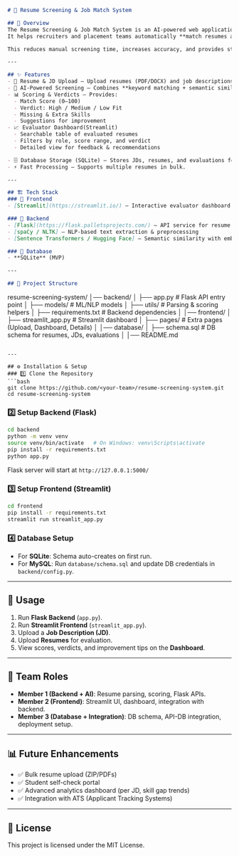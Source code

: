 ```markdown
# 🚀 Resume Screening & Job Match System

## 📌 Overview
The Resume Screening & Job Match System is an AI-powered web application designed to streamline campus recruitment and placement readiness.  
It helps recruiters and placement teams automatically **match resumes against job descriptions (JDs)** and generate structured evaluations with **scores, missing skills, and improvement tips**.  

This reduces manual screening time, increases accuracy, and provides students with actionable feedback.

---

## ✨ Features
- 📄 Resume & JD Upload – Upload resumes (PDF/DOCX) and job descriptions.  
- 🧠 AI-Powered Screening – Combines **keyword matching + semantic similarity** for better accuracy.  
- 📊 Scoring & Verdicts – Provides:
  - Match Score (0–100)  
  - Verdict: High / Medium / Low Fit  
  - Missing & Extra Skills  
  - Suggestions for improvement  
- 📈 Evaluator Dashboard(Streamlit)  
  - Searchable table of evaluated resumes  
  - Filters by role, score range, and verdict  
  - Detailed view for feedback & recommendations

- 🗄️ Database Storage (SQLite) – Stores JDs, resumes, and evaluations for audit & retrieval.  
- ⚡ Fast Processing – Supports multiple resumes in bulk.  

---

## 🏗️ Tech Stack
### 🔹 Frontend
- [Streamlit](https://streamlit.io/) – Interactive evaluator dashboard  

### 🔹 Backend
- [Flask](https://flask.palletsprojects.com/) – API service for resume evaluation  
- [spaCy / NLTK] – NLP-based text extraction & preprocessing  
- [Sentence Transformers / Hugging Face] – Semantic similarity with embeddings  

### 🔹 Database
- **SQLite** (MVP)

---

## 📂 Project Structure
```

resume-screening-system/
│── backend/
│   ├── app.py              # Flask API entry point
│   ├── models/             # ML/NLP models
│   ├── utils/              # Parsing & scoring helpers
│   ├── requirements.txt    # Backend dependencies
│
│── frontend/
│   ├── streamlit\_app.py    # Streamlit dashboard
│   ├── pages/              # Extra pages (Upload, Dashboard, Details)
│
│── database/
│   ├── schema.sql          # DB schema for resumes, JDs, evaluations
│
│── README.md

````

---

## ⚙️ Installation & Setup
### 1️⃣ Clone the Repository
```bash
git clone https://github.com/<your-team>/resume-screening-system.git
cd resume-screening-system
````

### 2️⃣ Setup Backend (Flask)

```bash
cd backend
python -m venv venv
source venv/bin/activate   # On Windows: venv\Scripts\activate
pip install -r requirements.txt
python app.py
```

Flask server will start at `http://127.0.0.1:5000/`

### 3️⃣ Setup Frontend (Streamlit)

```bash
cd frontend
pip install -r requirements.txt
streamlit run streamlit_app.py
```

### 4️⃣ Database Setup

* For **SQLite**: Schema auto-creates on first run.
* For **MySQL**: Run `database/schema.sql` and update DB credentials in `backend/config.py`.

---

## 🚀 Usage

1. Run **Flask Backend** (`app.py`).
2. Run **Streamlit Frontend** (`streamlit_app.py`).
3. Upload a **Job Description (JD)**.
4. Upload **Resumes** for evaluation.
5. View scores, verdicts, and improvement tips on the **Dashboard**.

---

## 👥 Team Roles

* **Member 1 (Backend + AI)**: Resume parsing, scoring, Flask APIs.
* **Member 2 (Frontend)**: Streamlit UI, dashboard, integration with backend.
* **Member 3 (Database + Integration)**: DB schema, API-DB integration, deployment setup.

---

## 📊 Future Enhancements

* ✅ Bulk resume upload (ZIP/PDFs)
* ✅ Student self-check portal
* ✅ Advanced analytics dashboard (per JD, skill gap trends)
* ✅ Integration with ATS (Applicant Tracking Systems)

---

## 📜 License

This project is licensed under the MIT License.

